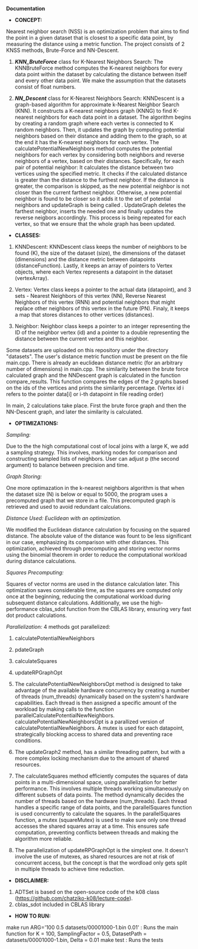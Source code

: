 **Documentation**
- **CONCEPT:**

Nearest neighbor search (NSS) is an optimization problem that aims to find the point in a given dataset that is closest to a specific data point, by measuring the distance using a metric function.
The project consists of 2 KNSS methods, Brute-Force and NN-Descent.


1. ***KNN_BruteForce*** class for K-Nearest Neighbors Search:
The KNNBruteForce method computes the K-nearest neighbors for every data point within the dataset by calculating the distance between itself and every other data point. We make the assumption that the datasets consist of float numbers. 

2. ***NN_Descent*** class for K-Nearest Neighbors Search:
KNNDescent is a graph-based algorithm for approximate k-Nearest Neighbor Search (KNN). It constructs a K-nearest neighbors graph (KNNG) to find K-nearest neighbors for each data point in a dataset. The algorithm begins by creating a random graph where each vertex is connected to K random neighbors. Then, it  updates the graph by computing potential neighbors based on their distance and adding them to the graph, so at the end it has the K-nearest neighbors for each vertex.
The calculatePotentialNewNeighbors method computes the potential neighbors for each vertex by considering both neighbors and reverse neighbors of a vertex, based on their distances. Specifically, for each pair of potential neighbor:
It calculates the distance between two vertices using the specified metric.
It checks if the calculated distance is greater than the distance to the furthest neighbor. 
If the distance is greater, the comparison is skipped, as the new potential neighbor is not closer than the current farthest neighbor.
Otherwise, a new potential neighbor is found to be closer so it adds it to the set of potential neighbors and updateGraph is being called .
UpdateGraph deletes the farthest neighbor, inserts the needed one and finally updates the reverse neigbors accordingly. This process is being repeated for each vertex, so that we ensure that the whole graph has been updated.


- **CLASSES:**
1. KNNDescent:
KNNDescent class keeps the number of neighbors to be found (K), the size of the dataset (size), the dimensions of the dataset (dimensions) and the distance metric between datapoints (distanceFunction). Lastly, it keeps an array of pointers to Vertex objects, where each Vertex represents a datapoint in the dataset (vertexArray). 

2. Vertex:
Vertex class keeps a pointer to the actual data (datapoint), and 3 sets - Nearest Neighbors of this vertex (NN), Reverse Nearest Neighbors of this vertex (RNN) and potential neighbors that might replace other neighbors of this vertex in the future (PN).
Finaly, it keeps a map that stores distances to other vertices (distances).

3. Neighbor:
Neighbor class keeps a pointer to an integer representing the ID of the neighbor vertex (id) and a pointer to a double representing the distance between the current vertex and this neighbor.

Some datasets are uploaded on this repository under the directory "datasets". The user's distance metric function
must be present on the file main.cpp. There is already an euclidean distance metric (for an arbitrary number of dimensions) in main.cpp.
The similarity between the brute force calculated graph and the NNDescent graph is calculated in the function compare_results. This function compares the edges of the 2 graphs based on the ids of the vertices and prints the similarity percentage. 
(Vertex id i refers to the pointer data[i] or i-th datapoint in file reading order)

In main, 2 calculations take place. First the brute force graph and then the NN-Descent graph, and later the similarity is calculated.

- **OPTIMIZATIONS:**

*Sampling:*

Due to the the high computational cost of local joins with a large K, we add a sampling strategy. This involves, marking nodes for comparison and constructing sampled lists of neighbors. User can adjust p (the second argument) to balance between precision and time.

*Graph Storing:*

One more optimazation in the k-nearest neighbors algorithm is that when the dataset size (N) is below or equal to 5000, the program uses a precomputed graph that we store in a file. This precomputed graph is retrieved and used to avoid redundant calculations.

*Distance Used: Euclidean with an optimization.*

We modified the Euclidean distance calculation by focusing on the squared distance. The absolute value of the distance was fount to be less significant in our case, emphasizing its comparison with other distances. This optimization, achieved through precomputing and storing vector norms using the binomial theorem in order to reduce the computational workload during distance calculations.

*Squares Precomputing:*

Squares of vector norms are used in the distance calculation later. This optimization saves considerable time, as the squares are computed only once at the beginning, reducing the computational workload during subsequent distance calculations. Additionally, we use the high-performance cblas_sdot function from the CBLAS library, ensuring very fast dot product calculations.

*Parallelization:*
4 methods got parallelized:
1. calculatePotentialNewNeighbors
2. pdateGraph
3. calculateSquares
4. updateRPGraphOpt

1. The calculatePotentialNewNeighborsOpt method is designed to take advantage of the available hardware concurrency by creating a number of threads (num_threads) dynamically based on the system's hardware capabilities. Each thread is then assigned a specific amount of the workload by making calls to the function parallelCalculatePotentialNewNeighbors.
calculatePotentialNewNeighborsOpt is a parallized version of calculatePotentialNewNeighbors. A mutex is used for each datapoint, strategically blocking access to shared data and preventing race conditions. 

2. The updateGraph2 method, has a similar threading pattern, but with a more complex locking
mechanism due to the amount of shared resources.

3. The calculateSquares method efficiently computes the squares of data points in a multi-dimensional space, using parallelization for better performance. This involves multiple threads working simultaneously on different subsets of data points.
The method dynamically decides the number of threads based on the hardware (num_threads). Each thread handles a specific range of data points, and the parallelSquares function is used concurrently to calculate the squares.
In the parallelSquares function, a mutex (squareMutex) is used to make sure only one thread accesses the shared squares array at a time. This ensures safe computation, preventing conflicts between threads and making the algorithm more reliable.

4. The parallelization of updateRPGraphOpt is the simplest one. It doesn't involve the use of mutexes, as shared resources are not at risk of concurrent access, but the concept is that the wordload only gets split in multiple threads to achieve time reduction.

- **DISCLAIMER:**

1. ADTSet is based on the open-source code of the k08 class (https://github.com/chatziko-k08/lecture-code).
2. cblas_sdot included in CBLAS library

- **HOW TO RUN:**

make run ARG='100 0.5 datasets/00001000-1.bin 0.01' : Runs the main function for K = 100, SamplingFactor = 0.5, DatasetPath = datasets/00001000-1.bin, Delta = 0.01
make test : Runs the tests

